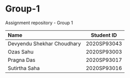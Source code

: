 # Group-1
Assignment repository - Group 1

| Name  | Student ID  |
| :------------ |:---------------:|
| Devyendu Shekhar Choudhary | 2020SP93043 |
| Ozas Sahu | 2020SP93003 |
| Pragna Das | 2020SP93017 |
| Sutirtha Saha | 2020SP93016 |
